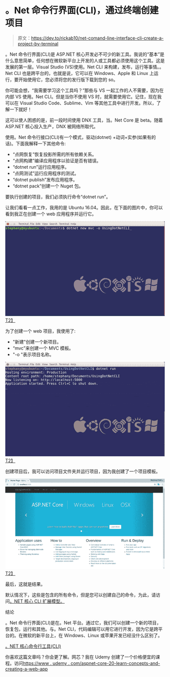 # 。Net 命令行界面(CLI)，通过终端创建项目

> 原文：<https://dev.to/rickab10/net-comand-line-interface-cli-create-a-project-by-terminal>

。Net 命令行界面(CLI)是 ASP.NET 核心开发必不可少的新工具。我说的“基本”是什么意思简单，任何想在微软新平台上开发的人或工具都必须使用这个工具。这是发展的第一层。Visual Studio (VS)使用。Net CLI 来构建，发布，运行等事情。。Net CLI 也是跨平台的，也就是说，它可以在 Windows、Apple 和 Linux 上运行，要开始使用它，您必须将您的发行版下载到您的 so。

你可能会想，“我需要学习这个工具吗？”那些与 VS 一起工作的人不需要，因为在内部 VS 使用。Net CLI。但是当你不使用 VS 时，就需要使用它。记住，现在我可以在 Visual Studio Code、Sublime、Vim 等其他工具中进行开发。所以，了解一下就好！

这可以使人困惑的是，前一段时间使用 DNX 工具，当。Net Core 是 beta。随着 ASP.NET 核心投入生产，DNX 被网络所取代。

使用。Net 命令行接口(CLI)有一个模式，驱动(dotnet) +动词+实参(如果有的话)。下面我解释一下其他命令:

*   “点网恢复”恢复投影所需的所有依赖关系。
*   “点网构建”编译应用程序以验证是否有错误。
*   “dotnet run”运行应用程序。
*   “点网测试”运行应用程序的测试。
*   “dotnet publish”发布应用程序。
*   “dotnet pack”创建一个 Nuget 包。

要执行创建的项目，我们必须执行命令“dotnet run”。

让我们看看一点工作，我用的是 Ubuntu 16.04。因此，在下面的图片中，你可以看到我正在创建一个 web 应用程序并运行它。

[![](img/fdb4f0ec8f13b57a8b740a1892689b21.png)T2】](https://res.cloudinary.com/practicaldev/image/fetch/s--71G830LQ--/c_limit%2Cf_auto%2Cfl_progressive%2Cq_auto%2Cw_880/http://www.stephanybatista.com/wp-content/uploads/2016/06/Selection_004-1024x608.png)

为了创建一个 web 项目，我使用了:

*   "新建"创建一个新项目。
*   “mvc”来创建一个 MVC 模板。
*   "-o "表示项目名称。

[![](img/ce73e100f7c0a0cee75638bd703c8869.png)T2】](https://res.cloudinary.com/practicaldev/image/fetch/s--bJNphv2Y--/c_limit%2Cf_auto%2Cfl_progressive%2Cq_auto%2Cw_880/http://www.stephanybatista.com/wp-content/uploads/2016/06/Selection_006-1024x604.png)

创建项目后，我可以访问项目文件夹并运行项目，因为我创建了一个项目模板。

[![](img/d25528b7d9c43e12f555b3f3214f4ffe.png)T2】](https://res.cloudinary.com/practicaldev/image/fetch/s--hqW0BBVm--/c_limit%2Cf_auto%2Cfl_progressive%2Cq_auto%2Cw_880/http://www.stephanybatista.com/wp-content/uploads/2016/06/Home-Page-UsingDotNetCLI-Google-Chrome_009-1024x580.png)

最后，这就是结果。

默认情况下，这些是包含的所有命令，但是您可以创建自己的命令，为此，请访问[。NET 核心 CLI 扩展模型。](https://dotnet.github.io/docs/core-concepts/core-sdk/cli/extensibility.html)

结论

。Net 命令行界面(CLI)是在。Net 平台。通过它，我们可以创建一个新的项目，恢复包，运行和其他。与。Net CLI，代码编辑可以用它进行开发，因为它是跨平台的。在微软的新平台上，在 Windows、Linux 或苹果开发已经没什么区别了。

[。NET 核心命令行工具(CLI)](http://dotnet.github.io/docs/core-concepts/core-sdk/cli/overview.html)

你喜欢这篇文章吗？你会更了解。网芯？我在 Udemy 创建了一个价格便宜的课程。访问[https://www . udemy . com/aspnet-core-20-learn-concepts-and-creating-a-web-app](https://www.udemy.com/aspnet-core-20-learn-concepts-and-creating-an-web-app)